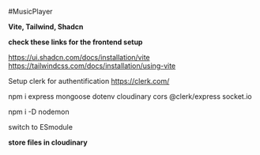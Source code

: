 #MusicPlayer

**Vite, Tailwind, Shadcn**

**check these links for the frontend setup**

https://ui.shadcn.com/docs/installation/vite
https://tailwindcss.com/docs/installation/using-vite

Setup clerk for authentification 
https://clerk.com/
<p>


npm i express mongoose dotenv cloudinary cors @clerk/express socket.io
 </p>


npm i -D nodemon

switch to ESmodule

**store files in cloudinary**